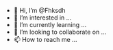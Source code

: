 - 👋 Hi, I’m @Fhksdh
- 👀 I’m interested in ...
- 🌱 I’m currently learning ...
- 💞️ I’m looking to collaborate on ...
- 📫 How to reach me ...

<!---
Fhksdh/Fhksdh is a ✨ special ✨ repository because its `README.md` (this file) appears on your GitHub profile.
You can click the Preview link to take a look at your changes.
1 guj
2 ghjjm

